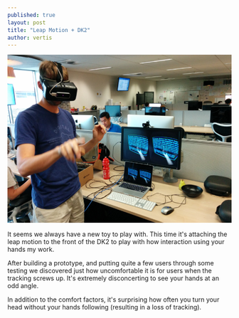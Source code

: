 ```yaml
---
published: true
layout: post
title: "Leap Motion + DK2"
author: vertis
---
```


![Joh using the Leap Motion](/assets/images/joh-leap-motion.png)

It seems we always have a new toy to play with. This time it's attaching the leap motion to the front of the DK2 to play with how interaction using your hands my work.

After building a prototype, and putting quite a few users through some testing we discovered just how uncomfortable it is for users when the tracking screws up. It's extremely disconcerting to see your hands at an odd angle.

In addition to the comfort factors, it's surprising how often you turn your head without your hands following (resulting in a loss of tracking).

